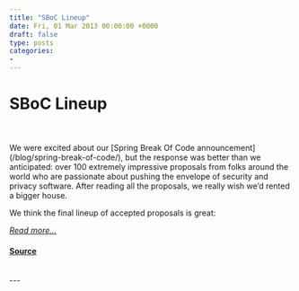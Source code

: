 ```yaml
---
title: "SBoC Lineup"
date: Fri, 01 Mar 2013 00:00:00 +0000
draft: false
type: posts
categories: 
- 
---
```

# SBoC Lineup

<br/>

<br/>
We were excited about our [Spring Break Of Code announcement](/blog/spring-break-of-code/), but the response was better than we anticipated: over 100 extremely impressive proposals from folks around the world who are passionate about pushing the envelope of security and privacy software. After reading all the proposals, we really wish we’d rented a bigger house.

We think the final lineup of accepted proposals is great:

[_Read more..._](https://signal.org/blog/spring-break-of-code-lineup/)

#### [Source](https://signal.org/blog/spring-break-of-code-lineup/)

<br/>
---
